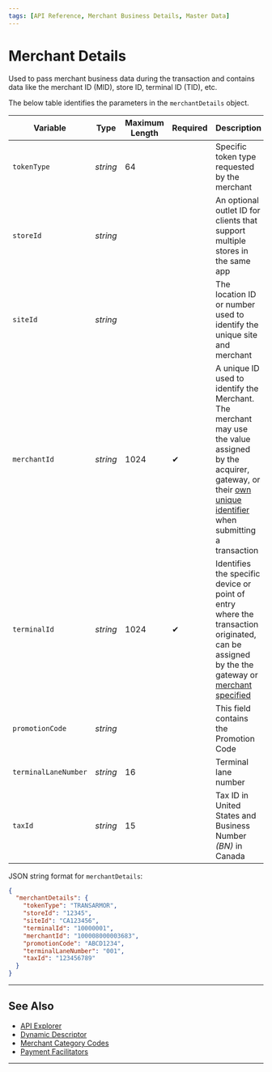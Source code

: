 ```yaml
---
tags: [API Reference, Merchant Business Details, Master Data]
---
```


# Merchant Details

Used to pass merchant business data during the transaction and contains data like the merchant ID (MID), store ID, terminal ID (TID), etc.

<!--
type: tab
titles: merchantDetails, JSON Example
-->

The below table identifies the parameters in the `merchantDetails` object.

| Variable | Type | Maximum Length | Required | Description |
| -------- | -- |------------| ------- | ---- |
| `tokenType` | *string* | 64 | | Specific token type requested by the merchant |
| `storeId` | *string* |  | | An optional outlet ID for clients that support multiple stores in the same app |
| `siteId` | *string* |  | | The location ID or number used to identify the unique site and merchant |
| `merchantId` | *string* | 1024 | &#10004; | A unique ID used to identify the Merchant. The merchant may use the value assigned by the acquirer, gateway, or their [own unique identifier](?path=docs/Resources/Guides/BYOID.md) when submitting a transaction |
| `terminalId` | *string* | 1024 | &#10004; | Identifies the specific device or point of entry where the transaction originated, can be assigned by the the gateway or [merchant specified](?path=docs/Resources/Guides/BYOID.md) |
| `promotionCode` | *string* |  | | This field contains the Promotion Code |
| `terminalLaneNumber` | *string* | 16 |  | Terminal lane number |
| `taxId` | *string* | 15 | | Tax ID in United States and Business Number *(BN)* in Canada |

<!--
type: tab
-->

JSON string format for `merchantDetails`:

```json
{
  "merchantDetails": {
    "tokenType": "TRANSARMOR",
    "storeId": "12345",
    "siteId": "CA123456",
    "terminalId": "10000001",
    "merchantId": "100008000003683",
    "promotionCode": "ABCD1234",
    "terminalLaneNumber": "001",
    "taxId": "123456789"
  }
}
```
<!--type: tab-end -->

---

## See Also

- [API Explorer](../api/?type=post&path=/payments/v1/charges)
- [Dynamic Descriptor](?path=docs/Resources/Guides/Dynamic-Descriptor.md)
- [Merchant Category Codes](?path=docs/Resources/Master-Data/Merchant-Category-Code.md)
- [Payment Facilitators](?path=docs/Resources/Guides/Industry-Verticals/Payment-Faciliator.md)

---
